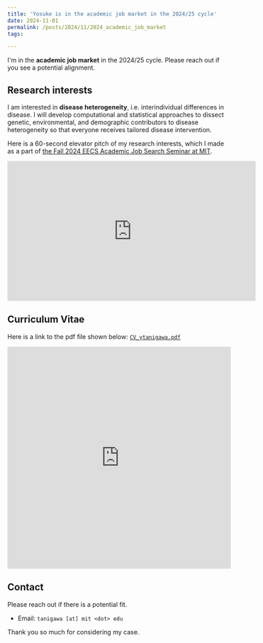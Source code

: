 ```yaml
---
title: 'Yosuke is in the academic job market in the 2024/25 cycle'
date: 2024-11-01
permalink: /posts/2024/11/2024_academic_job_market
tags:

---
```


I'm in the **academic job market** in the 2024/25 cycle. Please reach out if you see a potential alignment.

## Research interests

I am interested in **disease heterogeneity**, i.e. interindividual differences in disease. I will develop computational and statistical approaches to dissect genetic, environmental, and demographic contributors to disease heterogeneity so that everyone receives tailored disease intervention.

Here is a 60-second elevator pitch of my research interests, which I made as a part of [the Fall 2024 EECS Academic Job Search Seminar at MIT](https://courses.csail.mit.edu/6.9970/).

<iframe width="560" height="315" src="https://www.youtube.com/embed/OfUliq9PhG8?si=zCwFo1V8Dx4I-v-Z" title="YouTube video player" frameborder="0" allow="accelerometer; autoplay; clipboard-write; encrypted-media; gyroscope; picture-in-picture; web-share" referrerpolicy="strict-origin-when-cross-origin" allowfullscreen></iframe>

## Curriculum Vitae

Here is a link to the pdf file shown below: [`CV_ytanigawa.pdf`](https://docs.google.com/file/d/1I20FnZZEuHHqH9pAW6pi2qrs-H372rHM/view)

<iframe src="https://docs.google.com/file/d/1I20FnZZEuHHqH9pAW6pi2qrs-H372rHM/preview" width="100%" height="500em" style="border:none;"></iframe>

## Contact

Please reach out if there is a potential fit.

- Email: `tanigawa [at] mit <dot> edu`

Thank you so much for considering my case.
